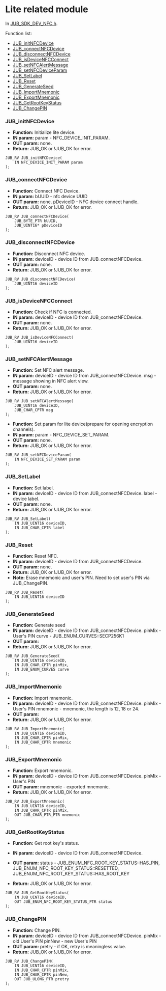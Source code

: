 # Lite related module
In [JUB_SDK_DEV_NFC.h](../include/JUB_SDK_DEV_NFC.h).

Function list:
* [JUB_initNFCDevice](#JUB_initNFCDevice)
* [JUB_connectNFCDevice](#JUB_connectNFCDevice)
* [JUB_disconnectNFCDevice](#JUB_disconnectNFCDevice)
* [JUB_isDeviceNFCConnect](#JUB_isDeviceNFCConnect)
* [JUB_setNFCAlertMessage](#JUB_setNFCAlertMessage)
* [JUB_setNFCDeviceParam](#JUB_setNFCDeviceParam)
* [JUB_SetLabel](#JUB_SetLabel)
* [JUB_Reset](#JUB_Reset)
* [JUB_GenerateSeed](#JUB_GenerateSeed)
* [JUB_ImportMnemonic](#JUB_ImportMnemonic)
* [JUB_ExportMnemonic](#JUB_ExportMnemonic)
* [JUB_GetRootKeyStatus](#JUB_GetRootKeyStatus)
* [JUB_ChangePIN](#JUB_ChangePIN)

### JUB_initNFCDevice
* **Function:** Initialize lite device.
* **IN param:**
param - NFC_DEVICE_INIT_PARAM.
* **OUT param:** none.
* **Return:** JUB_OK or !JUB_OK for error.
```
JUB_RV JUB_initNFCDevice(
    IN NFC_DEVICE_INIT_PARAM param
);
```

### JUB_connectNFCDevice
* **Function:** Connect NFC Device.
* **IN param:**
bUUID - nfc device UUID
* **OUT param:** none.
pDeviceID - NFC device connect handle.
* **Return:** JUB_OK or !JUB_OK for error.
```
JUB_RV JUB_connectNFCDevice(
    JUB_BYTE_PTR bUUID,
    JUB_UINT16* pDeviceID
);
```

### JUB_disconnectNFCDevice
* **Function:** Disconnect NFC device.
* **IN param:**
deviceID - device ID from JUB_connectNFCDevice.
* **OUT param:** none.
* **Return:** JUB_OK or !JUB_OK for error.
```
JUB_RV JUB_disconnectNFCDevice(
    JUB_UINT16 deviceID
);
```

### JUB_isDeviceNFCConnect
* **Function:** Check if NFC is connected.
* **IN param:**
deviceID - device ID from JUB_connectNFCDevice.
* **OUT param:** none.
* **Return:** JUB_OK or !JUB_OK for error.
```
JUB_RV JUB_isDeviceNFCConnect(
    JUB_UINT16 deviceID
);
```

### JUB_setNFCAlertMessage
* **Function:** Set NFC alert message.
* **IN param:**
deviceID - device ID from JUB_connectNFCDevice.
msg - message showing in NFC alert view.
* **OUT param:** none.
* **Return:** JUB_OK or !JUB_OK for error.
```
JUB_RV JUB_setNFCAlertMessage(
    JUB_UINT16 deviceID,
    JUB_CHAR_CPTR msg
);
```

* **Function:** Set param for lite device(prepare for opening encryption channels).
* **IN param:**
param - NFC_DEVICE_SET_PARAM.
* **OUT param:** none.
* **Return:** JUB_OK or !JUB_OK for error.
```
JUB_RV JUB_setNFCDeviceParam(
    IN NFC_DEVICE_SET_PARAM param
);
```

### JUB_SetLabel
* **Function:** Set label.
* **IN param:**
deviceID - device ID from JUB_connectNFCDevice.
label - device label.
* **OUT param:** none.
* **Return:** JUB_OK or !JUB_OK for error.
```
JUB_RV JUB_SetLabel(
    IN JUB_UINT16 deviceID,
    IN JUB_CHAR_CPTR label
);
```

### JUB_Reset
* **Function:** Reset NFC.
* **IN param:**
deviceID - device ID from JUB_connectNFCDevice.
* **OUT param:** none.
* **Return:** JUB_OK or !JUB_OK for error.
* **Note:** Erase mnemonic and user's PIN. Need to set user's PIN via JUB_ChangePIN.
```
JUB_RV JUB_Reset(
    IN JUB_UINT16 deviceID
);
```

### JUB_GenerateSeed
* **Function:** Generate seed
* **IN param:**
deviceID - device ID from JUB_connectNFCDevice.
pinMix - User's PIN
curve - JUB_ENUM_CURVES::SECP256K1
* **OUT param:**
* **Return:** JUB_OK or !JUB_OK for error.
```
JUB_RV JUB_GenerateSeed(
    IN JUB_UINT16 deviceID,
    IN JUB_CHAR_CPTR pinMix,
    IN JUB_ENUM_CURVES curve
);
```

### JUB_ImportMnemonic
* **Function:** Import mnemonic.
* **IN param:**
deviceID - device ID from JUB_connectNFCDevice.
pinMix - User's PIN
mnemonic - mnemonic, the length is 12, 18 or 24.
* **OUT param:**
* **Return:** JUB_OK or !JUB_OK for error.
```
JUB_RV JUB_ImportMnemonic(
    IN JUB_UINT16 deviceID,
    IN JUB_CHAR_CPTR pinMix,
    IN JUB_CHAR_CPTR mnemonic
);
```

### JUB_ExportMnemonic
* **Function:** Export mnemonic.
* **IN param:**
deviceID - device ID from JUB_connectNFCDevice.
pinMix - User's PIN
* **OUT param:**
mnemonic - exported mnemonic.
* **Return:** JUB_OK or !JUB_OK for error.
```
JUB_RV JUB_ExportMnemonic(
    IN JUB_UINT16 deviceID,
    IN JUB_CHAR_CPTR pinMix,
    OUT JUB_CHAR_PTR_PTR mnemonic
);
```

### JUB_GetRootKeyStatus
* **Function:** Get root key's status.
* **IN param:**
deviceID - device ID from JUB_connectNFCDevice.
* **OUT param:**
status - 
        JUB_ENUM_NFC_ROOT_KEY_STATUS::HAS_PIN,
        JUB_ENUM_NFC_ROOT_KEY_STATUS::RESETTED,
        JUB_ENUM_NFC_ROOT_KEY_STATUS::HAS_ROOT_KEY

* **Return:** JUB_OK or !JUB_OK for error.
```
JUB_RV JUB_GetRootKeyStatus(
    IN JUB_UINT16 deviceID,
    OUT JUB_ENUM_NFC_ROOT_KEY_STATUS_PTR status
);
```

### JUB_ChangePIN
* **Function:** Change PIN.
* **IN param:**
deviceID - device ID from JUB_connectNFCDevice.
pinMix - old User's PIN
pinNew - new User's PIN
* **OUT param:**
pretry - if OK, retry is meaningless value.
* **Return:** JUB_OK or !JUB_OK for error.
```
JUB_RV JUB_ChangePIN(
    IN JUB_UINT16 deviceID,
    IN JUB_CHAR_CPTR pinMix,
    IN JUB_CHAR_CPTR pinNew,
    OUT JUB_ULONG_PTR pretry
);
```
